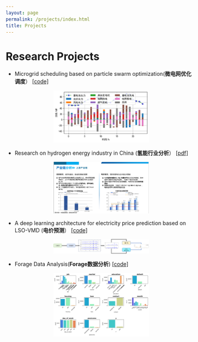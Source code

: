 ```yaml
---
layout: page
permalink: /projects/index.html
title: Projects
---
```



# Research Projects
- Microgrid scheduling based on particle swarm optimization(**微电网优化调度**） [[code]](https://gitee.com/curryfaust/microgrid-dispatch)
<center>
    <img src="/微电网调度.png" style="width: 50%;">
</center>

- Research on hydrogen energy industry in China (**氢能行业分析**） [[pdf]](https://github.com/Curyyfaust/Forage-project/blob/main/task%206/%E6%B0%A2%E8%83%BD%E8%A1%8C%E4%B8%9A%E5%88%86%E6%9E%90.pdf)
<center>
    <img src="/氢能.png" style="width: 50%;">
</center>

- A deep learning architecture for electricity price prediction based on LSO-VMD (**电价预测**） [[code]](https://gitee.com/curryfaust/optimization-vmd-lstm)
<center>
    <img src="/method.png" style="width: 50%;">
</center>

- Forage Data Analysis(**Forage数据分析**) [[code]](https://github.com/Curyyfaust/Forage-project/blob/main/task%201/task%201.ipynb)
<center>
    <img src="/数据分析.png" style="width: 50%;">
</center>
